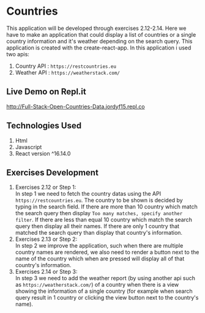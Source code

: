 # Countries
This application will be developed through exercises 2.12-2.14. Here we have to make an application that could display a list of countries or a single country information and it's weather depending on the search query. This application is created with the create-react-app. In this application i used two apis:  
1. Country API : `https://restcountries.eu`
2. Weather API : `https://weatherstack.com/`

## Live Demo on Repl.it
http://Full-Stack-Open-Countries-Data.jordyf15.repl.co

## Technologies Used
1. Html
2. Javascript
3. React version ^16.14.0

## Exercises Development
1. Exercises 2.12 or Step 1:  
In step 1 we need to fetch the country datas using the API `https://restcountries.eu`. The country to be shown is decided by typing in the search field. If there are more than 10 country which match the search query then display `Too many matches, specify another filter`. If there are less than equal 10 country which match the search query then display all their names. If there are only 1 country that matched the search query than display that country's information. 
2. Exercises 2.13 or Step 2:  
In step 2 we improve the application, such when there are multiple country names are rendered, we also need to render a button next to the name of the country which when are pressed will display all of that country's information.
3. Exercises 2.14 or Step 3:  
In step 3 we need to add the weather report (by using another api such as `https://weatherstack.com/`) of a country when there is a view showing the information of a single country (for example when search query result in 1 country or clicking the view button next to the country's name).
